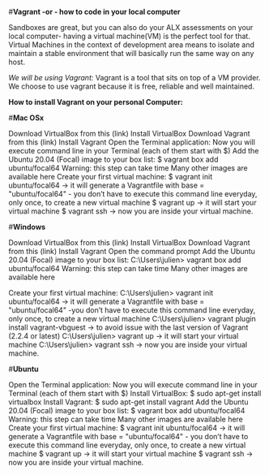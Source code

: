 #**Vagrant -or - how to code in your local computer**

Sandboxes are great, but you can also do your ALX assessments on your local computer- having a virtual machine(VM) is the perfect tool for that.
Virtual Machines in the context of development area means to isolate and maintain a stable environment that will basically run the same way on any host.

_We will be using Vagrant:_
Vagrant is a tool that sits on top of a VM provider. We choose to use vagrant because it is free, reliable and well maintained.

**How to install Vagrant on your personal Computer:**

#**Mac OSx**

Download VirtualBox from this (link)
Install VirtualBox
Download Vagrant from this (link)
Install Vagrant
Open the Terminal application:
Now you will execute command line in your Terminal (each of them start with $)
Add the Ubuntu 20.04 (Focal) image to your box list: $ vagrant box add ubuntu/focal64 Warning: this step can take time
Many other images are available here
Create your first virtual machine:
$ vagrant init ubuntu/focal64 -> it will generate a Vagrantfile with base = "ubuntu/focal64" - you don’t have to execute this command line everyday, only once, to create a new virtual machine
$ vagrant up -> it will start your virtual machine
$ vagrant ssh -> now you are inside your virtual machine.

#**Windows**

Download VirtualBox from this (link)
Install VirtualBox
Download Vagrant from this (link)
Install Vagrant
Open the command prompt
Add the Ubuntu 20.04 (Focal) image to your box list:
C:\Users\julien> vagrant box add ubuntu/focal64 Warning: this step can take time
Many other images are available here

Create your first virtual machine:
C:\Users\julien> vagrant init ubuntu/focal64 -> it will generate a Vagrantfile with base = "ubuntu/focal64" -you don’t have to execute this command line everyday, only once, to create a new virtual machine
C:\Users\julien> vagrant plugin install vagrant-vbguest -> to avoid issue with the last version of Vagrant (2.2.4 or latest)
C:\Users\julien> vagrant up -> it will start your virtual machine
C:\Users\julien> vagrant ssh -> now you are inside your virtual machine.

#**Ubuntu**

Open the Terminal application:
Now you will execute command line in your Terminal (each of them start with $)
Install VirtualBox: $ sudo apt-get install virtualbox
Install Vagrant: $ sudo apt-get install vagrant
Add the Ubuntu 20.04 (Focal) image to your box list: $ vagrant box add ubuntu/focal64 Warning: this step can take time
Many other images are available here
Create your first virtual machine:
$ vagrant init ubuntu/focal64 -> it will generate a Vagrantfile with base = "ubuntu/focal64" - you don’t have to execute this command line everyday, only once, to create a new virtual machine
$ vagrant up -> it will start your virtual machine
$ vagrant ssh -> now you are inside your virtual machine.

